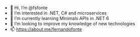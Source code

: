 - 👋 Hi, I’m @fsfonte
- 👀 I’m interested in .NET, C# and microservices
- 🌱 I’m currently learning Minimals APIs in .NET 6
- 💞️ I’m looking to improve my knowledge of new technologies
- 📫 https://about.me/fernandofonte

<!---
fsfonte/fsfonte is a ✨ special ✨ repository because its `README.md` (this file) appears on your GitHub profile.
You can click the Preview link to take a look at your changes.
--->
